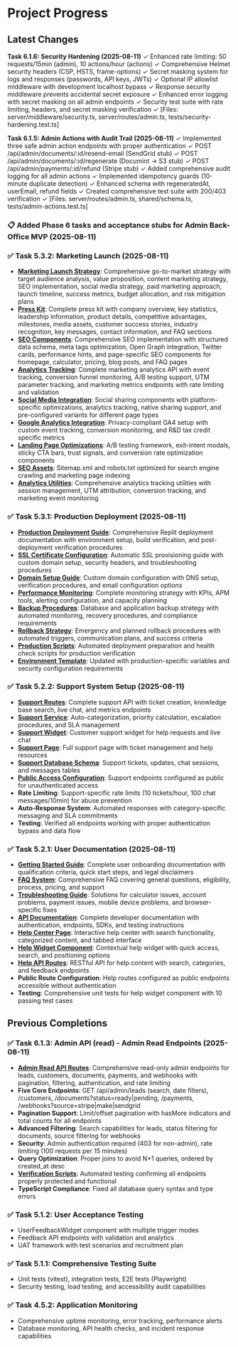 # Project Progress

## Latest Changes

**Task 6.1.6: Security Hardening (2025-08-11)**
✓ Enhanced rate limiting: 50 requests/15min (admin), 10 actions/hour (actions)
✓ Comprehensive Helmet security headers (CSP, HSTS, frame-options)
✓ Secret masking system for logs and responses (passwords, API keys, JWTs)
✓ Optional IP allowlist middleware with development localhost bypass
✓ Response security middleware prevents accidental secret exposure
✓ Enhanced error logging with secret masking on all admin endpoints
✓ Security test suite with rate limiting, headers, and secret masking verification
✓ [Files: server/middleware/security.ts, server/routes/admin.ts, tests/security-hardening.test.ts]

**Task 6.1.5: Admin Actions with Audit Trail (2025-08-11)**
✓ Implemented three safe admin action endpoints with proper authentication
✓ POST /api/admin/documents/:id/resend-email (SendGrid stub)
✓ POST /api/admin/documents/:id/regenerate (Documint → S3 stub) 
✓ POST /api/admin/payments/:id/refund (Stripe stub)
✓ Added comprehensive audit logging for all admin actions
✓ Implemented idempotency guards (10-minute duplicate detection)
✓ Enhanced schema with regeneratedAt, userEmail, refund fields
✓ Created comprehensive test suite with 200/403 verification
✓ [Files: server/routes/admin.ts, shared/schema.ts, tests/admin-actions.test.ts]

### 📋 Added Phase 6 tasks and acceptance stubs for Admin Back-Office MVP (2025-08-11)

### ✅ Task 5.3.2: Marketing Launch (2025-08-11)
- **[Marketing Launch Strategy](docs/marketing/launch-strategy.md)**: Comprehensive go-to-market strategy with target audience analysis, value proposition, content marketing strategy, SEO implementation, social media strategy, paid marketing approach, launch timeline, success metrics, budget allocation, and risk mitigation plans
- **[Press Kit](docs/marketing/press-kit.md)**: Complete press kit with company overview, key statistics, leadership information, product details, competitive advantages, milestones, media assets, customer success stories, industry recognition, key messages, contact information, and FAQ sections
- **[SEO Components](client/src/components/seo/)**: Comprehensive SEO implementation with structured data schema, meta tags optimization, Open Graph integration, Twitter cards, performance hints, and page-specific SEO components for homepage, calculator, pricing, blog posts, and FAQ pages
- **[Analytics Tracking](server/routes/analytics.ts)**: Complete marketing analytics API with event tracking, conversion funnel monitoring, A/B testing support, UTM parameter tracking, and marketing metrics endpoints with rate limiting and validation
- **[Social Media Integration](client/src/components/marketing/SocialShare.tsx)**: Social sharing components with platform-specific optimizations, analytics tracking, native sharing support, and pre-configured variants for different page types
- **[Google Analytics Integration](client/src/components/marketing/GoogleAnalytics.tsx)**: Privacy-compliant GA4 setup with custom event tracking, conversion monitoring, and R&D tax credit specific metrics
- **[Landing Page Optimizations](client/src/components/marketing/LandingOptimizations.tsx)**: A/B testing framework, exit-intent modals, sticky CTA bars, trust signals, and conversion rate optimization components
- **[SEO Assets](client/public/)**: Sitemap.xml and robots.txt optimized for search engine crawling and marketing page indexing
- **[Analytics Utilities](client/src/utils/analytics.ts)**: Comprehensive analytics tracking utilities with session management, UTM attribution, conversion tracking, and marketing event monitoring

### ✅ Task 5.3.1: Production Deployment (2025-08-11)
- **[Production Deployment Guide](docs/deployment/production-deployment.md)**: Comprehensive Replit deployment documentation with environment setup, build verification, and post-deployment verification procedures
- **[SSL Certificate Configuration](docs/deployment/ssl-certificates.md)**: Automatic SSL provisioning guide with custom domain setup, security headers, and troubleshooting procedures
- **[Domain Setup Guide](docs/deployment/domain-setup.md)**: Custom domain configuration with DNS setup, verification procedures, and email configuration options
- **[Performance Monitoring](docs/operations/performance-monitoring.md)**: Complete monitoring strategy with KPIs, APM tools, alerting configuration, and capacity planning
- **[Backup Procedures](docs/operations/backup-procedures.md)**: Database and application backup strategy with automated monitoring, recovery procedures, and compliance requirements  
- **[Rollback Strategy](docs/operations/rollback-strategy.md)**: Emergency and planned rollback procedures with automated triggers, communication plans, and success criteria
- **[Production Scripts](scripts/)**: Automated deployment preparation and health check scripts for production verification
- **[Environment Template](.env.example)**: Updated with production-specific variables and security configuration requirements

### ✅ Task 5.2.2: Support System Setup (2025-08-11)
- **[Support Routes](server/routes/support.ts)**: Complete support API with ticket creation, knowledge base search, live chat, and metrics endpoints
- **[Support Service](server/services/supportService.ts)**: Auto-categorization, priority calculation, escalation procedures, and SLA management
- **[Support Widget](client/src/components/support/SupportWidget.tsx)**: Customer support widget for help requests and live chat
- **[Support Page](client/src/pages/Support.tsx)**: Full support page with ticket management and help resources
- **[Support Database Schema](shared/schema.ts)**: Support tickets, updates, chat sessions, and messages tables
- **[Public Access Configuration](server/middleware/dataProtection.ts)**: Support endpoints configured as public for unauthenticated access
- **Rate Limiting**: Support-specific rate limits (10 tickets/hour, 100 chat messages/10min) for abuse prevention
- **Auto-Response System**: Automated responses with category-specific messaging and SLA commitments
- **Testing**: Verified all endpoints working with proper authentication bypass and data flow

### ✅ Task 5.2.1: User Documentation (2025-08-11)
- **[Getting Started Guide](docs/user/getting-started.md)**: Complete user onboarding documentation with qualification criteria, quick start steps, and legal disclaimers
- **[FAQ System](docs/user/faq.md)**: Comprehensive FAQ covering general questions, eligibility, process, pricing, and support
- **[Troubleshooting Guide](docs/user/troubleshooting.md)**: Solutions for calculator issues, account problems, payment issues, mobile device problems, and browser-specific fixes
- **[API Documentation](docs/user/api-documentation.md)**: Complete developer documentation with authentication, endpoints, SDKs, and testing instructions
- **[Help Center Page](client/src/pages/Help.tsx)**: Interactive help center with search functionality, categorized content, and tabbed interface
- **[Help Widget Component](client/src/components/help/HelpWidget.tsx)**: Contextual help widget with quick access, search, and positioning options
- **[Help API Routes](server/routes/help.ts)**: RESTful API for help content with search, categories, and feedback endpoints
- **Public Route Configuration**: Help routes configured as public endpoints accessible without authentication
- **Testing**: Comprehensive unit tests for help widget component with 10 passing test cases

## Previous Completions

### ✅ Task 6.1.3: Admin API (read) - Admin Read Endpoints (2025-08-11)
- **[Admin Read API Routes](server/routes/admin.ts)**: Comprehensive read-only admin endpoints for leads, customers, documents, payments, and webhooks with pagination, filtering, authentication, and rate limiting
- **Five Core Endpoints**: GET /api/admin/leads (search, date filters), /customers, /documents?status=ready|pending, /payments, /webhooks?source=stripe|make|sendgrid
- **Pagination Support**: Limit/offset pagination with hasMore indicators and total counts for all endpoints
- **Advanced Filtering**: Search capabilities for leads, status filtering for documents, source filtering for webhooks
- **Security**: Admin authentication required (403 for non-admin), rate limiting (100 requests per 15 minutes)
- **Query Optimization**: Proper joins to avoid N+1 queries, ordered by created_at desc
- **[Verification Scripts](scripts/admin/testAdminReadEndpoints.mjs)**: Automated testing confirming all endpoints properly protected and functional
- **TypeScript Compliance**: Fixed all database query syntax and type errors

### ✅ Task 5.1.2: User Acceptance Testing
- UserFeedbackWidget component with multiple trigger modes
- Feedback API endpoints with validation and analytics
- UAT framework with test scenarios and recruitment plan

### ✅ Task 5.1.1: Comprehensive Testing Suite  
- Unit tests (vitest), integration tests, E2E tests (Playwright)
- Security testing, load testing, and accessibility audit capabilities

### ✅ Task 4.5.2: Application Monitoring
- Comprehensive uptime monitoring, error tracking, performance alerts
- Database monitoring, API health checks, and incident response capabilities